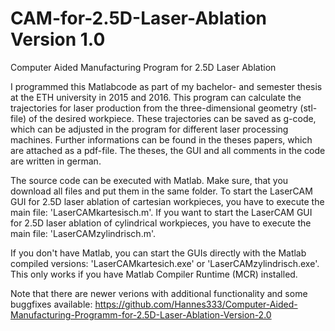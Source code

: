 # CAM-for-2.5D-Laser-Ablation Version 1.0
Computer Aided Manufacturing Program for 2.5D Laser Ablation

I programmed this Matlabcode as part of my bachelor- and semester thesis at the ETH university in 2015 and 2016. 
This program can calculate the trajectories for laser production from the three-dimensional geometry (stl-file) of the desired workpiece. These trajectories can be saved as g-code, which can be adjusted in the program for different laser processing machines. 
Further informations can be found in the theses papers, which are attached as a pdf-file. The theses, the GUI and all comments in the code are written in german. 

The source code can be executed with Matlab. Make sure, that you download all files and put them in the same folder. To start the LaserCAM GUI for 2.5D laser ablation of cartesian workpieces, you have to execute the main file: 'LaserCAMkartesisch.m'. If you want to start the LaserCAM GUI for 2.5D laser ablation of cylindrical workpieces, you have to execute the main file: 'LaserCAMzylindrisch.m'.

If you don't have Matlab, you can start the GUIs directly with the Matlab compiled versions: 'LaserCAMkartesich.exe' or 'LaserCAMzylindrisch.exe'. This only works if you have Matlab Compiler Runtime (MCR) installed. 

Note that there are newer verions with additional functionality and some buggfixes available: 
https://github.com/Hannes333/Computer-Aided-Manufacturing-Programm-for-2.5D-Laser-Ablation-Version-2.0 
